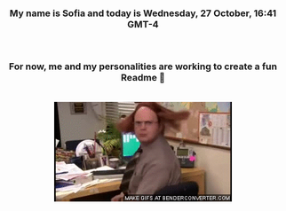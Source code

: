 


<div align="center">
<h3 >My name is Sofia and today is Wednesday, 27 October, 16:41 GMT-4</h3><br>
<h3 >For now, me and my personalities are working to create a fun Readme 👋
</h3><br>
<img src='img/dwight.gif' alt='working...'/>
</div>
